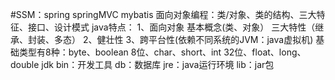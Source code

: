 #SSM：spring  springMVC  mybatis
面向对象编程：类/对象、类的结构、三大特征、接口、设计模式
java特点：
    1、面向对象   基本概念(类、对象） 三大特性（继承、封装、多态）
    2、健壮性   3、跨平台性(依赖不同系统的JVM：java虚拟机)
基础类型有8种：byte、boolean 8位、char、short、int 32位、float、long、double
jdk  bin：开发工具  db：数据库  jre：java运行环境  lib：jar包
